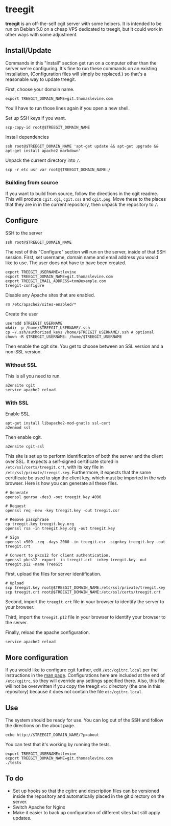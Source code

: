 treegit
==================
**treegit** is an off-the-self cgit server with some helpers. It is intended to
be run on Debian 5.0 on a cheap VPS dedicated to treegit, but it could work in
other ways with some adjustment.

## Install/Update
Commands in this "Install" section get run on a computer other than the server
we're configuring. It's fine to run these commands on an existing installation,
(Configuration files will simply be replaced.) so that's a reasonable way to
update treegit.

First, choose your domain name.

    export TREEGIT_DOMAIN_NAME=git.thomaslevine.com

You'll have to run those lines again if you open a new shell.

Set up SSH keys if you want.

    scp-copy-id root@$TREEGIT_DOMAIN_NAME

Install dependencies

    ssh root@$TREEGIT_DOMAIN_NAME 'apt-get update && apt-get upgrade && apt-get install apache2 markdown'

Unpack the current directory into `/`.

    scp -r etc usr var root@$TREEGIT_DOMAIN_NAME:/

### Building from source
If you want to build from source, follow the directions
in the cgit readme. This will produce `cgit.cgi`, `cgit.css`
and `cgit.png`. Move these to the places that they are in
in the current repository, then unpack the repository to `/`.

## Configure
SSH to the server

    ssh root@$TREEGIT_DOMAIN_NAME 

The rest of this "Configure" section will run on the server, inside of that SSH
session. First, set username, domain name and email address you would like to
use. The user does not have to have been created.

    export TREEGIT_USERNAME=tlevine
    export TREEGIT_DOMAIN_NAME=git.thomaslevine.com
    export TREEGIT_EMAIL_ADDRESS=tom@example.com
    treegit-configure

Disable any Apache sites that are enabled.

    rm /etc/apache2/sites-enabled/*

Create the user

    useradd $TREEGIT_USERNAME
    mkdir -p /home/$TREEGIT_USERNAME/.ssh
    cp ~/.ssh/authorized_keys /home/$TREEGIT_USERNAME/.ssh # optional
    chown -R $TREEGIT_USERNAME: /home/$TREEGIT_USERNAME

Then enable the cgit site. You get to choose between an SSL version and a
non-SSL version.

### Without SSL
This is all you need to run.

    a2ensite cgit
    service apache2 reload

### With SSL
Enable SSL.

    apt-get install libapache2-mod-gnutls ssl-cert
    a2enmod ssl

Then enable cgit.

    a2ensite cgit-ssl

This site is set up to perform identification of both the server and the client
over SSL. It expects a self-signed certificate stored in `/etc/ssl/certs/treegit.crt`,
with its key file in `/etc/ssl/private/treegit.key`. Furthermore, it expects
that the same certificate be used to sign the client key, which must be imported
in the web browser. Here is how you can generate all these files.

    # Generate
    openssl genrsa -des3 -out treegit.key 4096

    # Request
    openssl req -new -key treegit.key -out treegit.csr

    # Remove passphrase
    cp treegit.key treegit.key.org
    openssl rsa -in treegit.key.org -out treegit.key

    # Sign
    openssl x509 -req -days 2000 -in treegit.csr -signkey treegit.key -out treegit.crt

    # Convert to pkcs12 for client authentication.
    openssl pkcs12 -export -in treegit.crt -inkey treegit.key -out treegit.p12 -name TreeGit

First, upload the files for server identification.

    # Upload
    scp treegit.key root@$TREEGIT_DOMAIN_NAME:/etc/ssl/private/treegit.key
    scp treegit.crt root@$TREEGIT_DOMAIN_NAME:/etc/ssl/certs/treegit.crt

Second, import the `treegit.crt` file in your browser to identify the server to
your browser.

Third, import the `treegit.p12` file in your browser to identify your browser
to the server.

Finally, reload the apache configuration.

    service apache2 reload

## More configuration

If you would like to configure cgit further, edit `/etc/cgitrc.local` per the
instructions in the [man page](http://hjemli.net/git/cgit/tree/cgitrc.5.txt).
Configurations here are included at the end of `/etc/cgitrc`, so they will
override any settings specified there. Also, this file will not be overwritten
if you copy the treegit `etc` directory (the one in this repository) because
it does not contain the file `etc/cgitrc.local`.

## Use
The system should be ready for use. You can log out of the SSH and follow the
directions on the about page.

    echo http://$TREEGIT_DOMAIN_NAME/?p=about

You can test that it's working by running the tests.

    export TREEGIT_USERNAME=tlevine
    export TREEGIT_DOMAIN_NAME=git.thomaslevine.com
    ./tests


## To do

* Set up hooks so that the cgitrc and description files can be versioned inside the
    repository and automatically placed in the git directory on the server.
* Switch Apache for Nginx
* Make it easier to back up configuration of different sites but still apply updates.
